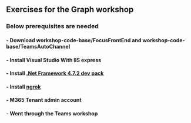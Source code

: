 ## Exercises for the Graph workshop
### Below prerequisites are needed
#### - Download workshop-code-base/FocusFrontEnd and workshop-code-base/TeamsAutoChannel  
#### - Install Visual Studio With IIS express
#### - Install [.Net Framework 4.7.2 dev pack](https://dotnet.microsoft.com/download/thank-you/net472-developer-pack)  
#### - Install [ngrok](https://ngrok.com/download) 
#### - M365 Tenant admin account
#### - Went through the Teams workshop



